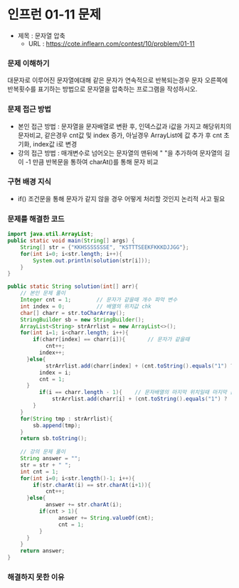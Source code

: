 # 인프런 01-11 문제
- 제목 : 문자열 압축
  - URL : <a href="https://cote.inflearn.com/contest/10/problem/01-11" target="_blank">https://cote.inflearn.com/contest/10/problem/01-11</a>

### 문제 이해하기
대문자로 이루어진 문자열에대해 같은 문자가 연속적으로 반복되는경우 문자 오른쪽에 반복횟수를 표기하는 방법으로 문자열을 압축하는 프로그램을 작성하시오.
### 문제 접근 방법
- 본인 접근 방법 : 문자열을 문자배열로 변환 후, 인덱스값과 i값을 가지고 해당위치의 문자비교, 같은경우 cnt값 및 index 증가, 아닐경우 ArrayList에 값 추가 후 cnt 초기화, index값 i로 변경
- 강의 접근 방법 : 매개변수로 넘어오는 문자열의 맨뒤에 " "을 추가하여 문자열의 길이 -1 만큼 반복문을 통하여 charAt()를 통해 문자 비교
### 구현 배경 지식
- if() 조건문을 통해 문자가 같지 않을 경우 어떻게 처리할 것인지 논리적 사고 필요
### 문제를 해결한 코드

``` java
import java.util.ArrayList;
public static void main(String[] args) {
	String[] str = {"KKHSSSSSSSE", "KSTTTSEEKFKKKDJJGG"};
    for(int i=0; i<str.length; i++){
    	System.out.println(solution(str[i]));
    }
}

public static String solution(int[] arr){
	// 본인 문제 풀이
	Integer cnt = 1;		// 문자가 같을때 개수 파악 변수
    int index = 0;			// 배열의 위치값 chk
    char[] charr = str.toCharArray();
    StringBuilder sb = new StringBuilder();
    ArrayList<String> strArrlist = new ArrayList<>();
    for(int i=1; i<charr.length; i++){
    	if(charr[index] == charr[i]){		// 문자가 같을때
        	cnt++;
          index++;
      }else{
        	strArrlist.add(charr[index] + (cnt.toString().equals("1") ?  "" : cnt.toString()));
          index = i;
          cnt = 1;
      }
		  if(i == charr.length - 1){	// 문자배열의 마지막 위치일때 마지막 문자 체크
			  strArrlist.add(charr[i] + (cnt.toString().equals("1") ?  "" : cnt.toString()));
    	}
    }
    for(String tmp : strArrlist){
    	sb.append(tmp);
    }    
    return sb.toString();
    
    // 강의 문제 풀이
    String answer = "";
    str = str + " ";
    int cnt = 1;
    for(int i=0; i<str.length()-1; i++){
    	if(str.charAt(i) == str.charAt(i+1)){
        	cnt++;
      }else{
        	answer += str.charAt(i);
          if(cnt > 1){
            	answer += String.valueOf(cnt);
                cnt = 1;
          }
      }
    }
    return answer;
}
```

### 해결하지 못한 이유
